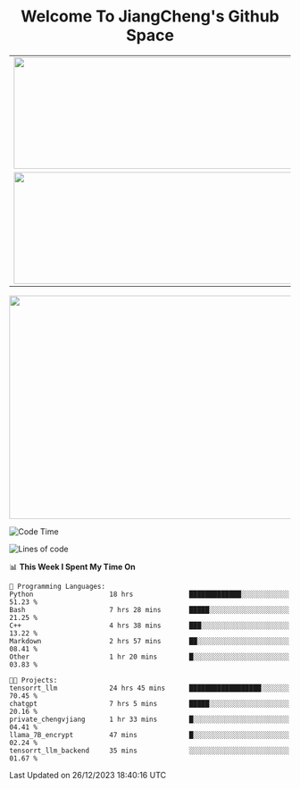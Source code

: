 <h1 align="center">Welcome To JiangCheng's Github Space</h1>

<table align="center" frame="void" rules="none" >
  <tr>
    <td>
      <div align="center"> <img height="200px" width="500px"  src="https://github-readme-stats.vercel.app/api?username=thisjiang&hide_title=true&hide_border=true&layout=compact&show_icons=trueline_height=21&text_color=000&icon_color=000&bg_color=0,ea6161,ffc64d,fffc4d,52fa5a&theme=graywhite" /> </div>
    </td>
    <td>
      <div align="center"> <img height="200px" width="500px" src="https://github-readme-stats.vercel.app/api/top-langs/?username=thisjiang&hide_title=true&hide_border=true&layout=compact&langs_count=6&text_color=000&icon_color=fff&bg_color=0,52fa5a,4dfcff,c64dff&theme=graywhite" /> </div>
    </td>
  </tr>
  <tr>
    <td>
      <div align="center"> <img height="200px" width="500px" src="https://github-readme-streak-stats.herokuapp.com/?user=thisjiang&hide_title=true&hide_border=true&layout=compact&langs_count=6" /> </div>
    </td>
    <td>
      <div align="center"> 
      <a href="https://github.com/" target="_blank"><img style="margin: 10px" src="https://profilinator.rishav.dev/skills-assets/git-scm-icon.svg" alt="Git" height="50" /></a>  
      <a href="https://www.linux.org/" target="_blank"><img style="margin: 10px" src="https://profilinator.rishav.dev/skills-assets/linux-original.svg" alt="Linux" height="50" /></a>  
      <a href="https://www.gnu.org/software/bash/" target="_blank"><img style="margin: 10px" src="https://profilinator.rishav.dev/skills-assets/gnu_bash-icon.svg" alt="Bash" height="50" /></a>  
      </div>
    </td>
  </tr>
</table>

<div align="center"> <img height="400px" width="1000px" src="https://github-readme-activity-graph.cyclic.app/graph?username=thisjiang&theme=react&hide_title=true&hide_border=true&layout=compact&langs_count=6" /> </div></td>

<!--START_SECTION:waka-->
![Code Time](http://img.shields.io/badge/Code%20Time-686%20hrs%2015%20mins-blue)

![Lines of code](https://img.shields.io/badge/From%20Hello%20World%20I%27ve%20Written-444.8%20thousand%20lines%20of%20code-blue)

📊 **This Week I Spent My Time On** 

```text
💬 Programming Languages: 
Python                   18 hrs              █████████████░░░░░░░░░░░░   51.23 % 
Bash                     7 hrs 28 mins       █████░░░░░░░░░░░░░░░░░░░░   21.25 % 
C++                      4 hrs 38 mins       ███░░░░░░░░░░░░░░░░░░░░░░   13.22 % 
Markdown                 2 hrs 57 mins       ██░░░░░░░░░░░░░░░░░░░░░░░   08.41 % 
Other                    1 hr 20 mins        █░░░░░░░░░░░░░░░░░░░░░░░░   03.83 % 

🐱‍💻 Projects: 
tensorrt_llm             24 hrs 45 mins      ██████████████████░░░░░░░   70.45 % 
chatgpt                  7 hrs 5 mins        █████░░░░░░░░░░░░░░░░░░░░   20.16 % 
private_chengvjiang      1 hr 33 mins        █░░░░░░░░░░░░░░░░░░░░░░░░   04.41 % 
llama_7B_encrypt         47 mins             █░░░░░░░░░░░░░░░░░░░░░░░░   02.24 % 
tensorrt_llm_backend     35 mins             ░░░░░░░░░░░░░░░░░░░░░░░░░   01.67 % 
```


 Last Updated on 26/12/2023 18:40:16 UTC
<!--END_SECTION:waka-->
